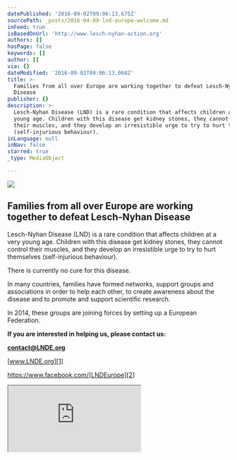 ```yaml
---
datePublished: '2016-09-02T09:06:13.675Z'
sourcePath: _posts/2016-04-09-lnd-europe-welcome.md
inFeed: true
isBasedOnUrl: 'http://www.lesch-nyhan-action.org'
authors: []
hasPage: false
keywords: []
author: []
via: {}
dateModified: '2016-09-02T09:06:13.068Z'
title: >-
  Families from all over Europe are working together to defeat Lesch-Nyhan
  Disease
publisher: {}
description: >-
  Lesch-Nyhan Disease (LND) is a rare condition that affects children at a very
  young age. Children with this disease get kidney stones, they cannot control
  their muscles, and they develop an irresistible urge to try to hurt themselves
  (self-injurious behaviour).
inLanguage: null
inNav: false
starred: true
_type: MediaObject

---
```

![](https://the-grid-user-content.s3-us-west-2.amazonaws.com/475a489c-02de-4311-82f2-0b28dc3bbc62.jpg)

## Families from all over Europe are working together to defeat Lesch-Nyhan Disease

Lesch-Nyhan Disease (LND) is a rare condition that affects children at a very young age. Children with this disease get kidney stones, they cannot control their muscles, and they develop an irresistible urge to try to hurt themselves (self-injurious behaviour).

There is currently no cure for this disease.

In many countries, families have formed networks, support groups and associations in order to help each other, to create awareness about the disease and to promote and support scientific research.

In 2014, these groups are joining forces by setting up a European Federation.

**If you are interested in helping us, please contact us:**

**[contact@LNDE.org][0]**

[www.LNDE.org][1]

https://www.facebook.com/[LNDEurope][2]

<iframe src="https://the-grid.github.io/ed-userhtml/?g=eJyFU9uK2zAQ_RUhSN_qJJZzqbPaUkhTKGUpLIW-GVke29rIkpGUOPn7jmzvlu1LwZZnjs-MRjozD74Xhvhw18DpFVxQUuiPQqvG5KS0IdjuQAZVhTYnm9Wqvx1IC6ppQ07W29Gnjw-qdqIDYnDhtF7vMplBtmJ7BllGp2hOdztk0zma0ymakjG0tK4Cx-mKEqG1HYITBgtzYOSd0-AuMP-oL1p76QDMK4ye1VqZhlNjKQkqxJPUZa7VGYrS3shJSNzAnsmzlUpo8lNfGmUw0klO2xB6ny-XwzAk9UxMpO2W1zRZLfuR6pevuZK-7T-Lvi9UxT-Irj_IVhgDmsc0C_ZlkZ7w8UHgNd5u7xIiLi1yZUDrVhXClSqAQye-l6eskL_D9-O3MnnxC3ZCKbyyZsGOWbpImSzRqteV3LMM0nRbs222SLeV7YSKpFi-NhUk1jWIW6eaER_rSjexsk2sDZf3VARq9qncpiyVcp8JFtM60HiCcfdRhJBMn-nIVltXeNkCqq2jmDNsAtYCrpj03jE24i2IKG0Ua_ZH_aP8k--gHq_Pv93fv1og9OPp-PXibD_l0BabFDiY4tfzCPjqzF8s3CentUMxd9TbtiMYk3peC-1nMDgQ3V_SXPkO23CeiClNTow1cCBX5VWptAr3fLI1_G84iNTCe05xSpbTmKARZ-7xD-bxL-Q" style=""></iframe>



[0]: mailto:contact@LNDE.org
[1]: http://www.LNDE.org/ "www.LNDE.org"
[2]: https://www.facebook.com/LNDEurope "LNDE on Facebook"